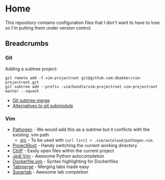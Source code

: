 # Home

This repository contains configuration files that I don't want to have to lose
so I'm putting them under version control.

## Breadcrumbs

### Git

Adding a subtree project:

```
git remote add -f vim-projectroot git@github.com:dbakker/vim-projectroot.git
git subtree add --prefix .vim/bundle/vim-projectroot vim-projectroot master --squash
```

- [Git subtree merge](https://help.github.com/articles/about-git-subtree-merges/)
- [Alternatives to git submodule](https://blogs.atlassian.com/2013/05/alternatives-to-git-submodule-git-subtree/)


### Vim

- [Pathogen](https://github.com/tpope/vim-pathogen) - We would add this as a
  subtree but it conflicts with the existing .vim path
  - [src](https://raw.githubusercontent.com/tpope/vim-pathogen/master/autoload/pathogen.vim) -
    To be used with `curl [src] > .vim/autoload/pathogen.vim`.
- [ProjectRoot](https://github.com/dbakker/vim-projectroot) - Handy switching
  the current working directory
- [CtrlP](https://github.com/ctrlpvim/ctrlp.vim) - Easily open files within the
  current project
- [Jedi Vim](https://github.com/davidhalter/jedi-vim) - Awesome Python
  autocompletion
- [Dockerfile.vim](https://github.com/ekalinin/Dockerfile.vim) - Syntax
  highlighting for Dockerfiles
- [Tabmerge](https://github.com/vim-scripts/Tabmerge) - Merging tabs made easy 
- [Supertab](https://github.com/ervandew/supertab) - Awesome tab completion

